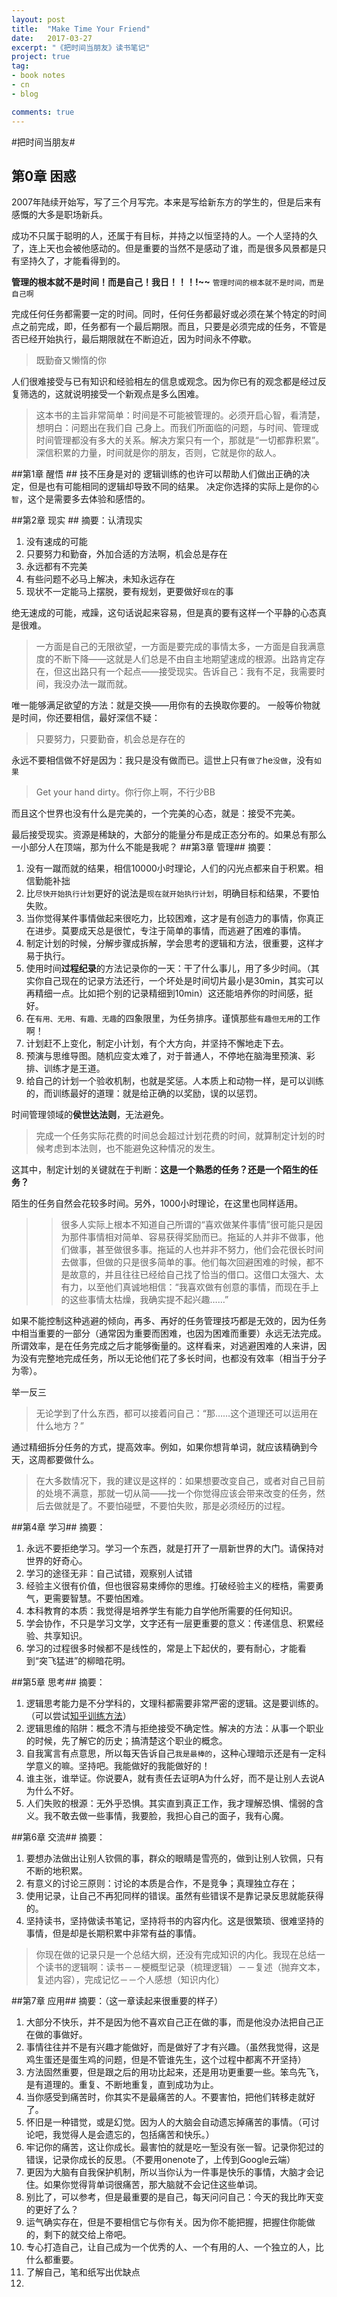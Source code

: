 ```yaml
---
layout: post
title:  "Make Time Your Friend"
date:   2017-03-27
excerpt: "《把时间当朋友》读书笔记"
project: true
tag:
- book notes 
- cn
- blog

comments: true
---
```

#把时间当朋友#
## 第0章 困惑 ##
2007年陆续开始写，写了三个月写完。本来是写给新东方的学生的，但是后来有感慨的大多是职场新兵。

成功不只属于聪明的人，还属于有目标，并持之以恒坚持的人。一个人坚持的久了，连上天也会被他感动的。但是重要的当然不是感动了谁，而是很多风景都是只有坚持久了，才能看得到的。

**管理的根本就不是时间！而是自己！我日！！！!~~**
`管理时间的根本就不是时间，而是自己啊`


完成任何任务都需要一定的时间。同时，任何任务都最好或必须在某个特定的时间点之前完成，即，任务都有一个最后期限。而且，只要是必须完成的任务，不管是否已经开始执行，最后期限就在不断迫近，因为时间永不停歇。

>既勤奋又懒惰的你

人们很难接受与已有知识和经验相左的信息或观念。因为你已有的观念都是经过反复筛选的，这就说明接受一个新观点是多么困难。

>这本书的主旨非常简单：时间是不可能被管理的。必须开启心智，看清楚，想明白：问题出在我们自 己身上。而我们所面临的问题，与时间、管理或时间管理都没有多大的关系。解决方案只有一个，那就是“一切都靠积累”。深信积累的力量，时间就是你的朋友，否则，它就是你的敌人。

##第1章 醒悟 ##
技不压身是对的
逻辑训练的也许可以帮助人们做出正确的决定，但是也有可能相同的逻辑却导致不同的结果。
决定你选择的实际上是你的`心智`，这个是需要多去体验和感悟的。

##第2章 现实 ##
摘要：认清现实

1. 没有速成的可能
2. 只要努力和勤奋，外加合适的方法啊，机会总是存在
3. 永远都有不完美
4. 有些问题不必马上解决，未知永远存在
5. 现状不一定能马上摆脱，要有规划，更要做好`现在`的事


绝无速成的可能，戒躁，这句话说起来容易，但是真的要有这样一个平静的心态真是很难。
>一方面是自己的无限欲望，一方面是要完成的事情太多，一方面是自我满意度的不断下降——这就是人们总是不由自主地期望速成的根源。出路肯定存在，但这出路只有一个起点——接受现实。告诉自己：我有不足，我需要时间，我没办法一蹴而就。

唯一能够满足欲望的方法：就是交换——用你有的去换取你要的。
一般等价物就是时间，你还要相信，最好深信不疑：
> 只要努力，只要勤奋，机会总是存在的

永远不要相信做不好是因为：我只是没有做而已。這世上只有`做了`he`没做`，没有`如果`
> Get your hand dirty。你行你上啊，不行少BB

而且这个世界也没有什么是完美的，一个完美的心态，就是：接受不完美。

最后接受现实。资源是稀缺的，大部分的能量分布是成正态分布的。如果总有那么一小部分人在顶端，那为什么不能是我呢？
##第3章 管理##
摘要：

1. 没有一蹴而就的结果，相信10000小时理论，人们的闪光点都来自于积累。相信勤能补拙
2. 比``尽快开始执行计划``更好的说法是``现在就开始执行计划``，明确目标和结果，不要怕失败。 
3. 当你觉得某件事情做起来很吃力，比较困难，这才是有创造力的事情，你真正在进步。莫要成天总是很忙，专注于简单的事情，而逃避了困难的事情。
4. 制定计划的时候，分解步骤成拆解，学会思考的逻辑和方法，很重要，这样才易于执行。
5. 使用时间**过程纪录**的方法记录你的一天：干了什么事儿，用了多少时间。（其实你自己现在的记录方法还行，一个坏处是时间切片最小是30min，其实可以再精细一点。比如把个别的记录精细到10min）这还能培养你的时间感，挺好。
6. 在`有用、无用、有趣、无趣`的四象限里，为任务排序。谨慎那些`有趣但无用`的工作啊！
7. 计划赶不上变化，制定小计划，有个大方向，并坚持不懈地走下去。
8. 预演与思维导图。随机应变太难了，对于普通人，不停地在脑海里预演、彩排、训练才是王道。
9. 给自己的计划一个验收机制，也就是奖惩。人本质上和动物一样，是可以训练的，而训练最好的道理：就是给正确的以奖励，误的以惩罚。

时间管理领域的**侯世达法则**，无法避免。
>完成一个任务实际花费的时间总会超过计划花费的时间，就算制定计划的时候考虑到本法则，也不能避免这种情况的发生。

这其中，制定计划的关键就在于判断：**这是一个熟悉的任务？还是一个陌生的任务？**

陌生的任务自然会花较多时间。另外，1000小时理论，在这里也同样适用。
>>很多人实际上根本不知道自己所谓的“喜欢做某件事情”很可能只是因为那件事情相对简单、容易获得奖励而已。拖延的人并非不做事，他们做事，甚至做很多事。拖延的人也并非不努力，他们会花很长时间去做事，但做的只是很多简单的事。他们每次回避困难的时候，都不是故意的，并且往往已经给自己找了恰当的借口。这借口太强大、太有力，以至他们真诚地相信：“我喜欢做有创意的事情，而现在手上的这些事情太枯燥，我确实提不起兴趣……”
>
如果不能控制这种逃避的倾向，再多、再好的任务管理技巧都是无效的，因为任务中相当重要的一部分（通常因为重要而困难，也因为困难而重要）永远无法完成。所谓效率，是在任务完成之后才能够衡量的。这样看来，对逃避困难的人来讲，因为没有完整地完成任务，所以无论他们花了多长时间，也都没有效率（相当于分子为零）。

举一反三
>无论学到了什么东西，都可以接着问自己：“那……这个道理还可以运用在什么地方？”

通过精细拆分任务的方式，提高效率。例如，如果你想背单词，就应该精确到今天，这周都要做什么。
>在大多数情况下，我的建议是这样的：如果想要改变自己，或者对自己目前的处境不满意，那就一切从简——找一个你觉得应该会带来改变的任务，然后去做就是了。不要怕碰壁，不要怕失败，那是必须经历的过程。


##第4章 学习##
摘要：

1. 永远不要拒绝学习。学习一个东西，就是打开了一扇新世界的大门。请保持对世界的好奇心。
2. 学习的途径无非：自己试错，观察别人试错
3. 经验主义很有价值，但也很容易束缚你的思维。打破经验主义的桎梏，需要勇气，更需要智慧。不要怕困难。
4. 本科教育的本质：我觉得是培养学生有能力自学他所需要的任何知识。
5. 学会协作，不只是学习文学，文字还有一层更重要的意义：传递信息、积累经验、共享知识。
6. 学习的过程很多时候都不是线性的，常是上下起伏的，要有耐心，才能看到“突飞猛进”的柳暗花明。

##第5章 思考##
摘要：

1. 逻辑思考能力是不分学科的，文理科都需要非常严密的逻辑。这是要训练的。（可以尝试[知乎训练方法](https://www.zhihu.com/question/19599216)）
2. 逻辑思维的陷阱：概念不清与拒绝接受不确定性。解决的方法：从事一个职业的时候，先了解它的历史；搞清楚这个职业的概念。
3. 自我寓言有点意思，所以每天告诉自己`我是最棒的`，这种心理暗示还是有一定科学意义的嘛。坚持吧。我能做好的我能做好的！
4. 谁主张，谁举证。你说要A，就有责任去证明A为什么好，而不是让别人去说A为什么不好。
5. 人们失败的根源：无外乎恐惧。其实直到真正工作，我才理解恐惧、懦弱的含义。我不敢去做一些事情，我要脸，我担心自己的面子，我有心魔。

##第6章 交流##
摘要：

1. 要想办法做出让别人钦佩的事，群众的眼睛是雪亮的，做到让别人钦佩，只有不断的地积累。
2. 有意义的讨论三原则：讨论的本质是合作，不是竞争；真理独立存在；
3. 使用记录，让自己不再犯同样的错误。虽然有些错误不是靠记录反思就能获得的。
4. 坚持读书，坚持做读书笔记，坚持将书的内容内化。这是很繁琐、很难坚持的事情，但是却是长期积累中非常有益的事情。


> 你现在做的记录只是一个总结大纲，还没有完成知识的内化。我现在总结一个读书的逻辑啊：读书－－梗概型记录（梳理逻辑）－－复述（抛弃文本，复述内容），完成记忆－－个人感想（知识内化）


##第7章 应用##
摘要：（这一章读起来很重要的样子）

1. 大部分不快乐，并不是因为他不喜欢自己正在做的事，而是他没办法把自己正在做的事做好。
2. 事情往往并不是有兴趣才能做好，而是做好了才有兴趣。（虽然我觉得，这是鸡生蛋还是蛋生鸡的问题，但是不管谁先生，这个过程中都离不开坚持）
3. 方法固然重要，但是跟之后的用功比起来，还是用功更重要一些。笨鸟先飞，是有道理的。重复、不断地重复，直到成功为止。
4. 当你感受到痛苦时，你其实不是最痛苦的人。不要害怕，把他们转移走就好了。
5. 怀旧是一种错觉，或是幻觉。因为人的大脑会自动遗忘掉痛苦的事情。（可讨论吧，我觉得人是会遗忘的，包括痛苦和快乐。）
6. 牢记你的痛苦，这让你成长。最害怕的就是吃一堑没有张一智。记录你犯过的错误，记录你成长的反思。（不要用onenote了，上传到Google云端）
7. 更因为大脑有自我保护机制，所以当你认为一件事是快乐的事情，大脑才会记住。如果你觉得背单词很痛苦，那大脑就不会记住这些单词。
8. 别比了，可以参考，但是最重要的是自己，每天问问自己：今天的我比昨天变的更好了么？
9. 运气确实存在，但是不要相信它与你有关。因为你不能把握，把握住你能做的，剩下的就交给上帝吧。
10. 专心打造自己，让自己成为一个优秀的人、一个有用的人、一个独立的人，比什么都重要。
11. 了解自己，笔和纸写出优缺点
12. 